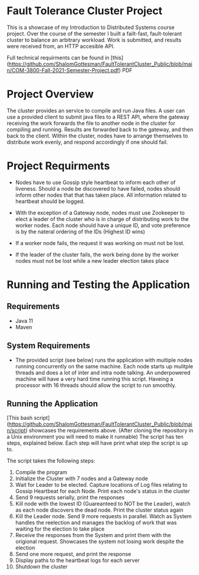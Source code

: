 # Fault Tolerance Cluster Project
This is a showcase of my Introduction to Distributed Systems course project. Over the course of the semester I built a failt-fast, fault-tolerant cluster to balance an arbitrary workload. Work is submitted, and results were received from, an HTTP accesible API.

Full technical requirments can be found in [this] (https://github.com/ShalomGottesman/FaultTolerantCluster_Public/blob/main/COM-3800-Fall-2021-Semester-Project.pdf) PDF

# Project Overview
The cluster provides an service to compile and run Java files. A user can use a provided client to submit java files to a REST API, where the gateway receiving the work forwards the file to another node in the cluster for compiling and running. Results are forwarded back to the gateway, and then back to the client. Within the cluster, nodes have to arrange themselves to distribute work evenly, and respond accordingly if one should fail.

# Project Requirments
+ Nodes have to use Gossip style heartbeat to inform each other of liveness. Should a node be discovered to have failed, nodes should inform other nodes that that has taken place. All information related to heartbeat should be logged. 

+ With the exception of a Gateway node, nodes must use Zookeeper to elect a leader of the cluster who is in charge of distributing work to the worker nodes. Each node should have a unique ID, and vote preference is by the nateral ordering of the IDs (Highest ID wins)

+ If a worker node fails, the request it was working on must not be lost.

+ If the leader of the cluster fails, the work being done by the worker nodes must not be lost while a new leader election takes place

# Running and Testing the Application
## Requirements 
+ Java 11
+ Maven

## System Requirements
+ The provided script (see below) runs the application with multiple nodes running concurrently on the same machine. Each node starts up mulitple threads and does a lot of inter and intra node talking. An underpowered machine will have a very hard time running this script. Haveing a processor with 16 threads should allow the script to run smoothly.

## Running the Application
[This bash script] (https://github.com/ShalomGottesman/FaultTolerantCluster_Public/blob/main/script) showcases the requirements above. (After cloning the repository in a Unix environment you will need to make it runnable) 
The script has ten steps, explained below. Each step will have print what step the script is up to.

The script takes the following steps:
1. Compile the program
2. Initialize the Cluster with 7 nodes and a Gateway node
3. Wait for Leader to be elected. Capture locations of Log files relating to Gossip Heartbeat for each Node. Print each node's status in the cluster
4. Send 9 requests serially, print the responses
5. Kill node with the lowest ID (Guareanteed to NOT be the Leader), watch as each node discovers the dead node. Print the cluster status again
6. Kill the Leader node. Send 9 more requests in parallel. Watch as System handles the reelection and manages the backlog of work that was waiting for the election to take place
7. Receive the responses from the System and print them with the origional request. Showcases the system not losing work despite the election
8. Send one more request, and print the response
9. Display paths to the heartbeat logs for each server
10. Shutdown the cluster
